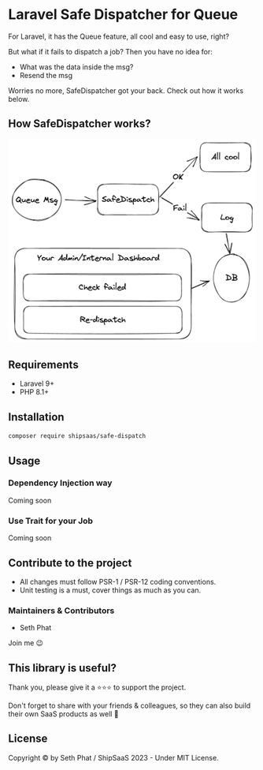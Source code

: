 # Laravel Safe Dispatcher for Queue

For Laravel, it has the Queue feature, all cool and easy to use, right?

But what if it fails to dispatch a job? Then you have no idea for:

- What was the data inside the msg?
- Resend the msg

Worries no more, SafeDispatcher got your back. Check out how it works below.

## How SafeDispatcher works?

![How does Laravel SafeDispatcher works?](./docs/SafeDispatcher.png)

## Requirements
- Laravel 9+
- PHP 8.1+

## Installation

```bash
composer require shipsaas/safe-dispatch
```

## Usage

### Dependency Injection way

Coming soon

### Use Trait for your Job

Coming soon

## Contribute to the project
- All changes must follow PSR-1 / PSR-12 coding conventions.
- Unit testing is a must, cover things as much as you can.

### Maintainers & Contributors
- Seth Phat

Join me 😉

## This library is useful?
Thank you, please give it a ⭐️⭐️⭐️ to support the project.

Don't forget to share with your friends & colleagues, so they can also build their own SaaS products as well 🚀

## License
Copyright © by Seth Phat / ShipSaaS 2023 - Under MIT License.
